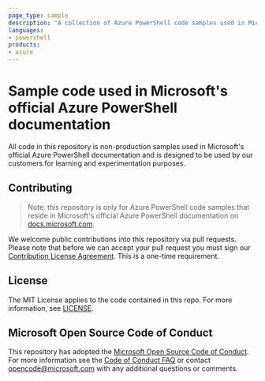 ```yaml
---
page_type: sample
description: "A collection of Azure PowerShell code samples used in Microsoft's official Azure PowerShell Documentation."
languages:
- powershell
products:
- azure
---
```


# Sample code used in Microsoft's official Azure PowerShell documentation

All code in this repository is non-production samples used in Microsoft's official Azure PowerShell
documentation and is designed to be used by our customers for learning and experimentation purposes.

## Contributing

> Note: this repository is only for Azure PowerShell code samples that reside in Microsoft's
> official Azure PowerShell documentation on [docs.microsoft.com](https://docs.microsoft.com/).

We welcome public contributions into this repository via pull requests. Please note that before we
can accept your pull request you must sign our
[Contribution License Agreement](https://cla.microsoft.com/). This is a one-time requirement.

## License

The MIT License applies to the code contained in this repo. For more information, see
[LICENSE](LICENSE).

## Microsoft Open Source Code of Conduct

This repository has adopted the
[Microsoft Open Source Code of Conduct](https://opensource.microsoft.com/codeofconduct/). For more
information see the [Code of Conduct FAQ](https://opensource.microsoft.com/codeofconduct/faq/) or
contact [opencode@microsoft.com](mailto:opencode@microsoft.com) with any additional questions or
comments.
